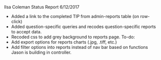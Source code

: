 Ilsa Coleman
Status Report
6/12/2017

- Added a link to the completed TIP from admin-reports table (on row-click)
- Added question-specific queries and recodes question-specific reports to accept data.
- Recoded css to add grey background to reports page.
To-do:
- Add export options for reports charts (.jpg, .tiff, etc.)
- Add filter options into reports instead of nav bar based on functions Jason is building in controller.